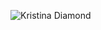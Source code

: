 ![Kristina Diamond](KristinaDiamond.png)

<!-- ## Project setup
```
npm install
```

### Compiles and hot-reloads for development
```
npm run serve
```

### Compiles and minifies for production
```
npm run build
```

### Lints and fixes files
```
npm run lint
```

### Launch to Github Pages
```
git branch -D gh-pages
git push origin --delete gh-pages
npm run build
git add dist && git commit -m 'adding dist subtree'
git subtree push --prefix dist origin gh-pages
```
